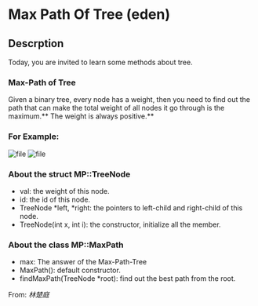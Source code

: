 # Max Path Of Tree (eden)

## Descrption
Today, you are invited to learn some methods about tree.

### Max-Path of Tree
Given a binary tree, every node has a weight, then you need to find out the path that can make the total weight of all nodes it go through is the maximum.** The weight is always positive.**
### For Example:
![file](/api/users/image?path=1043/images/1495031293149.png)
![file](/api/users/image?path=1043/images/1495031298608.png)
### About the struct MP::TreeNode
* val: the weight of this node.
* id: the id of this node.
* TreeNode \*left, \*right: the pointers to left-child and right-child of this node.
* TreeNode(int x, int i): the constructor, initialize all the member.

### About the class MP::MaxPath
* max: The answer of the Max-Path-Tree
* MaxPath(): default constructor.
* findMaxPath(TreeNode \*root): find out the best path from the root.


From: *林楚庭*
